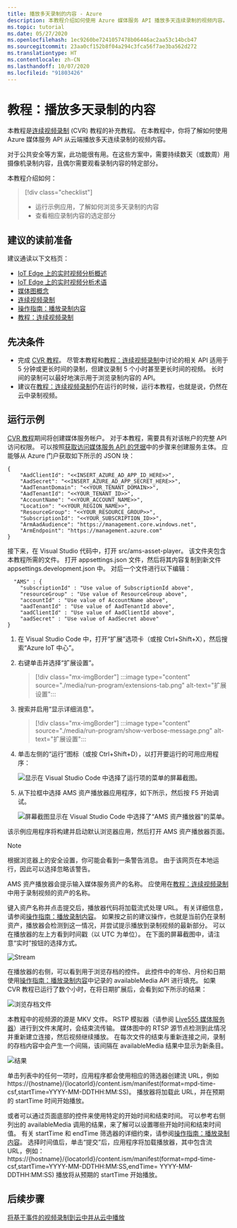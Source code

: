 ```yaml
---
title: 播放多天录制的内容 - Azure
description: 本教程介绍如何使用 Azure 媒体服务 API 播放多天连续录制的视频内容。
ms.topic: tutorial
ms.date: 05/27/2020
ms.openlocfilehash: 1ec9260be7241057478b06446ac2aa53c14bcb47
ms.sourcegitcommit: 23aa0cf152b8f04a294c3fca56f7ae3ba562d272
ms.translationtype: HT
ms.contentlocale: zh-CN
ms.lasthandoff: 10/07/2020
ms.locfileid: "91803426"
---
```

# <a name="tutorial-playback-of-multi-day-recordings"></a>教程：播放多天录制的内容  

本教程是[连续视频录制](continuous-video-recording-concept.md) (CVR) 教程的补充教程。 在本教程中，你将了解如何使用 Azure 媒体服务 API 从云端播放多天连续录制的视频内容。 

对于公共安全等方案，此功能很有用。在这些方案中，需要持续数天（或数周）用摄像机录制内容，且偶尔需要观看录制内容的特定部分。

本教程介绍如何：

> [!div class="checklist"]
> * 运行示例应用，了解如何浏览多天录制的内容
> * 查看相应录制内容的选定部分

## <a name="suggested-pre-reading"></a>建议的读前准备  

建议通读以下文档页：

* [IoT Edge 上的实时视频分析概述](overview.md)
* [IoT Edge 上的实时视频分析术语](terminology.md)
* [媒体图概念](media-graph-concept.md)
* [连续视频录制](continuous-video-recording-concept.md) 
* [操作指南：播放录制内容](playback-recordings-how-to.md)
* [教程：连续视频录制](continuous-video-recording-tutorial.md)

## <a name="prerequisites"></a>先决条件

* 完成 [CVR 教程](continuous-video-recording-tutorial.md)。 尽管本教程和[教程：连续视频录制](continuous-video-recording-tutorial.md)中讨论的相关 API 适用于 5 分钟或更长时间的录制，但建议录制 5 个小时甚至更长时间的视频。 长时间的录制可以最好地演示用于浏览录制内容的 API。
* 建议在[教程：连续视频录制](continuous-video-recording-tutorial.md)仍在运行的时候，运行本教程，也就是说，仍然在云中录制视频。

## <a name="run-the-sample"></a>运行示例 

[CVR 教程](continuous-video-recording-tutorial.md)期间将创建媒体服务帐户。 对于本教程，需要具有对该帐户的完整 API 访问权限。 可以按照[获取访问媒体服务 API 的凭据](../latest/access-api-howto.md?tabs=portal)中的步骤来创建服务主体。 应能够从 Azure 门户获取如下所示的 JSON 块：

```
{
    "AadClientId": "<<INSERT_AZURE_AD_APP_ID_HERE>>",
    "AadSecret": "<<INSERT_AZURE_AD_APP_SECRET_HERE>>",
    "AadTenantDomain": "<<YOUR_TENANT_DOMAIN>>",
    "AadTenantId": "<<YOUR_TENANT_ID>>",
    "AccountName": "<<YOUR_ACCOUNT_NAME>>",
    "Location": "<<YOUR_REGION_NAME>>",
    "ResourceGroup": "<<YOUR_RESOURCE_GROUP>>",
    "SubscriptionId": "<<YOUR_SUBSCRIPTION_ID>>",
    "ArmAadAudience": "https://management.core.windows.net",
    "ArmEndpoint": "https://management.azure.com"
}
```

接下来，在 Visual Studio 代码中，打开 src/ams-asset-player。 该文件夹包含本教程所需的文件。 打开 appsettings.json 文件，然后将其内容复制到新文件 appsettings.development.json 中。 对后一个文件进行以下编辑：

```
  "AMS" : {
    "subscriptionId" : "Use value of SubscriptionId above",
    "resourceGroup" : "Use value of ResourceGroup above",
    "accountId" : "Use value of AccountName above",
    "aadTenantId" : "Use value of AadTenantId above",
    "aadClientId" : "Use value of AadClientId above",
    "aadSecret" : "Use value of AadSecret above"
} 
```

1. 在 Visual Studio Code 中，打开“扩展”选项卡（或按 Ctrl+Shift+X），然后搜索“Azure IoT 中心”。
1. 右键单击并选择“扩展设置”。

    > [!div class="mx-imgBorder"]
    > :::image type="content" source="./media/run-program/extensions-tab.png" alt-text="扩展设置":::
1. 搜索并启用“显示详细消息”。

    > [!div class="mx-imgBorder"]
    > :::image type="content" source="./media/run-program/show-verbose-message.png" alt-text="扩展设置":::
1. <!--In Visual Studio Code, you can click-->单击左侧的“运行”图标（或按 Ctrl+Shift+D），以打开要运行的可用应用程序：

    ![显示在 Visual Studio Code 中选择了运行项的菜单的屏幕截图。](./media/playback-multi-day-recordings-tutorial/run.png)
1. 从下拉框中选择 AMS 资产播放器应用程序，如下所示，然后按 F5 开始调试。

    ![屏幕截图显示在 Visual Studio Code 中选择了“AMS 资产播放器”的菜单。](./media/playback-multi-day-recordings-tutorial/debug.png)

该示例应用程序将构建并启动默认浏览器应用，然后打开 AMS 资产播放器页面。

> [!NOTE]
> 根据浏览器上的安全设置，你可能会看到一条警告消息。 由于该网页在本地运行，因此可以选择忽略该警告。

AMS 资产播放器会提示输入媒体服务资产的名称。 应使用在[教程：连续视频录制](continuous-video-recording-tutorial.md)中用于录制视频的资产的名称。

键入资产名称并点击提交后，播放器代码将加载流式处理 URL。 有关详细信息，请参阅[操作指南：播放录制内容](playback-recordings-how-to.md)。 如果按之前的建议操作，也就是当前仍在录制资产，播放器会检测到这一情况，并尝试提示播放到录制视频的最新部分。 可以在播放器的左上方看到时间戳（以 UTC 为单位）。 在下面的屏幕截图中，请注意“实时”按钮的选择方式。

![Stream](./media/playback-multi-day-recordings-tutorial/assetplayer1.png)
 
在播放器的右侧，可以看到用于浏览存档的控件。 此控件中的年份、月份和日期使用[操作指南：播放录制内容](playback-recordings-how-to.md)中记录的 availableMedia API 进行填充。
如果 CVR 教程已运行了数个小时，在将日期扩展后，会看到如下所示的结果：

![浏览存档文件](./media/playback-multi-day-recordings-tutorial/results.png)

本教程中的视频源的源是 MKV 文件。 RSTP 模拟器（请参阅 [Live555 媒体服务器](https://github.com/Azure/live-video-analytics/tree/master/utilities/rtspsim-live555)）进行到文件末尾时，会结束流传输。 媒体图中的 RTSP 源节点检测到此情况并重新建立连接，然后视频继续播放。 在每次文件的结束与重新连接之间，录制的存档内容中会产生一个间隔，该间隔在 availableMedia 结果中显示为新条目。

![结果](./media/playback-multi-day-recordings-tutorial/assetplayer2.png)
 
单击列表中的任何一项时，应用程序都会使用相应的筛选器创建流 URL，例如 https://{hostname}/{locatorId}/content.ism/manifest(format=mpd-time-csf,startTime=YYYY-MM-DDTHH:MM:SS)。 播放器将加载此 URL，并在预期的 startTime 时间开始播放。

或者可以通过页面底部的控件来使用特定的开始时间和结束时间。 可以参考右侧列出的 availableMedia 调用的结果，来了解可以设置哪些开始时间和结束时间值。 有关 startTime 和 endTime 筛选器的详细约束，请参阅[操作指南：播放录制内容](playback-recordings-how-to.md)。 选择时间值后，单击“提交”后，应用程序将加载播放器，其中包含流 URL，例如： https://{hostname}/{locatorId}/content.ism/manifest(format=mpd-time-csf,startTime=YYYY-MM-DDTHH:MM:SS,endTime= YYYY-MM-DDTHH:MM:SS) 播放将从预期的 startTime 开始播放。

## <a name="next-steps"></a>后续步骤

[将基于事件的视频录制到云中并从云中播放](event-based-video-recording-tutorial.md)
